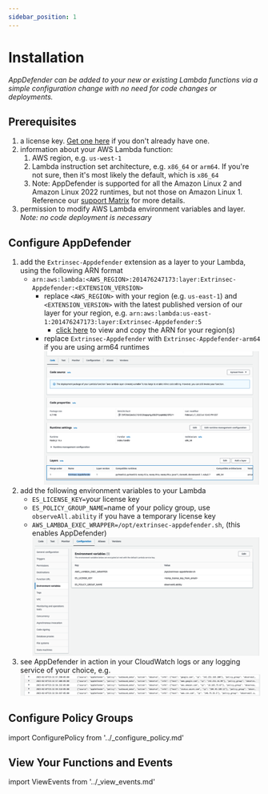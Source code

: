 ```yaml
---
sidebar_position: 1
---
```


# Installation

_AppDefender can be added to your new or existing Lambda functions via a simple configuration change with no need for code changes or deployments._

## Prerequisites

1. a license key.  [Get one here](../how-to-get-a-license-key) if you don't already have one.
1. information about your AWS Lambda function:
   1. AWS region, e.g. `us-west-1`
   1. Lambda instruction set architecture, e.g. `x86_64` or `arm64`.  If you're not sure, then it's most likely the default, which is `x86_64`
   1. Note: AppDefender is supported for all the Amazon Linux 2 and Amazon Linux 2022 runtimes, but not those on Amazon Linux 1.  Reference our [support Matrix](../support-matrix.md) for more details.
1. permission to modify AWS Lambda environment variables and layer.  _Note: no code deployment is necessary_

## Configure AppDefender

1. add the `Extrinsec-Appdefender` extension as a layer to your Lambda, using the following ARN format
   - `arn:aws:lambda:<AWS_REGION>:201476247173:layer:Extrinsec-Appdefender:<EXTENSION_VERSION>`
     - replace `<AWS_REGION>` with your region (e.g. `us-east-1`) and `<EXTENSION_VERSION>` with the latest published version of our layer for your region, e.g. `arn:aws:lambda:us-east-1:201476247173:layer:Extrinsec-Appdefender:5`
       - [click here](<https://docs.extrinsec.com/aws-lambda-layers>) to view and copy the ARN for your region(s)
     - replace `Extrinsec-Appdefender` with `Extrinsec-Appdefender-arm64` if you are using arm64 runtimes
  ![lambda add layer](../images/quick-start-add-layer.png "Add AppDefender Layer")
1. add the following environment variables to your Lambda
   - `ES_LICENSE_KEY=`your license key
   - `ES_POLICY_GROUP_NAME=`name of your policy group, use `observeAll.ability` if you have a temporary license key
   - `AWS_LAMBDA_EXEC_WRAPPER=/opt/extrinsec-appdefender.sh`, (this enables AppDefender)
   ![Environment Variables](../images/quick-start-envs.png "Environment Variables")
1. see AppDefender in action in your CloudWatch logs or any logging service of your choice, e.g.
   ![AppDefender CloudWatch Logs](../images/quick-start-logs.png "AppDefender CloudWatch Logs")


## Configure Policy Groups

import ConfigurePolicy from '../_configure_policy.md'

<ConfigurePolicy name='ConfigurePolicy'/>

## View Your Functions and Events

import ViewEvents from '../_view_events.md'

<ViewEvents name='ViewEvents'/>

